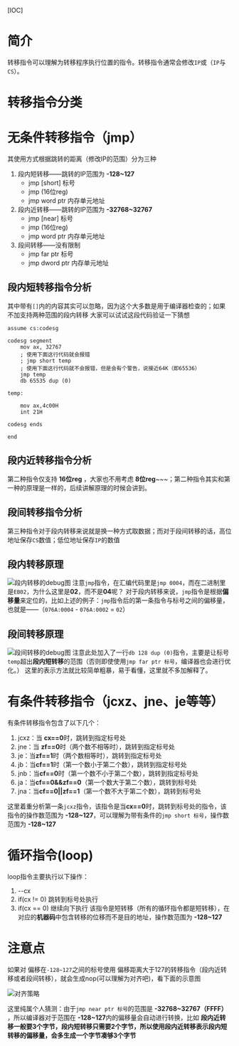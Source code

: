 [IOC]

# 简介
转移指令可以理解为转移程序执行位置的指令。转移指令通常会修改`IP`或（`IP`与`CS`）。

# 转移指令分类

# 无条件转移指令（jmp）
其使用方式根据跳转的距离（修改IP的范围）分为三种

1. 段内短转移——跳转的IP范围为 **-128~127**
    - jmp [short] 标号
    - jmp (16位reg)
    - jmp word ptr 内存单元地址
2. 段内近转移——跳转的IP范围为 **-32768~32767**
    - jmp [near] 标号
    - jmp (16位reg)
    - jmp word ptr 内存单元地址
3. 段间转移——没有限制
    - jmp far ptr 标号
    - jmp dword ptr 内存单元地址

## 段内短转移指令分析
其中带有`[]`内的内容其实可以忽略，因为这个大多数是用于编译器检查的；如果不加支持两种范围的段内转移
大家可以试试这段代码验证一下猜想
```
assume cs:codesg

codesg segment
    mov ax, 32767
    ; 使用下面这行代码就会报错
    ; jmp short temp 
    ; 使用下面这行代码就不会报错，但是会有个警告，说接近64K（即65536）
    jmp temp
    db 65535 dup (0)

temp:

    mov ax,4c00H
    int 21H

codesg ends

end
```

## 段内近转移指令分析
第二种指令仅支持 **16位reg** ，大家也不用考虑 **8位reg**~~~；第二种指令其实和第一种的原理是一样的，后续讲解原理的时候会讲到。

## 段间转移指令分析
第三种指令对于段内转移来说就是换一种方式取数据；而对于段间转移的话，高位地址保存`CS`数值；低位地址保存`IP`的数值

## 段内转移原理
![段内转移的debug图](https://blog-1252749790.cos.ap-shanghai.myqcloud.com/assemble/ch9-1.png)
注意`jmp`指令，在汇编代码里是`jmp 0004`，而在二进制里是`EB02`，为什么这里是**02**，而不是**04**呢？
对于段内转移来说，`jmp`指令是根据**偏移量**来定位的，比如上述的例子：`jmp`指令后的第一条指令与标号之间的偏移量，也就是——（`076A:0004` - `076A:0002` = `02`）

## 段间转移原理
![段间转移的debug图](https://blog-1252749790.cos.ap-shanghai.myqcloud.com/assemble/ch9-2.png)
注意此处加入了一行`db 128 dup (0)`指令，主要是让标号`temp`超出**段内短转移**的范围（否则即使使用`jmp far ptr 标号`，编译器也会进行优化。）
这里的表示方法就比较简单粗暴，易于看懂，这里就不多加解释了。


# 有条件转移指令（jcxz、jne、je等等）
有条件转移指令包含了以下几个：
1. jcxz：当 **cx==0**时，跳转到指定标号处
2. jne：当 **zf==0**时（两个数不相等时），跳转到指定标号处
3. je：当**zf==1**时（两个数相等时），跳转到指定标号处
4. jb：当**cf==1**时（第一个数小于第二个数），跳转到指定标号处
5. jnb：当**cf==0**时（第一个数不小于第二个数），跳转到指定标号处
6. ja：当**cf==0&&zf==0**（第一个数大于第二个数），跳转到标号处
7. jna：当**cf==0||zf==1**（第一个数不大于第二个数），跳转到标号处

这里着重分析第一条`jcxz`指令，该指令是当**cx==0**时，跳转到标号处的指令，该指令的操作数范围为 **-128~127**，可以理解为带有条件的`jmp short 标号`，操作数范围为 **-128~127**

# 循环指令(loop)
loop指令主要执行以下操作：
1. --cx
2. if(cx != 0) 跳转到标号处执行
3. if(cx == 0) 继续向下执行
该指令是短转移（所有的循环指令都是短转移），在对应的**机器码**中包含转移的位移而不是目的地址，操作数范围为 **-128~127**

# 注意点
如果对 偏移在`-128~127`之间的标号使用 偏移距离大于127的转移指令（段内近转移或者段间转移），就会生成nop(可以理解为对齐吧)，看下面的示意图

![对齐策略](https://blog-1252749790.cos.ap-shanghai.myqcloud.com/assemble/ch9-3.png)

这里纯属个人猜测：由于`jmp near ptr 标号`的范围是 **-32768~32767（FFFF）** ，所以编译器对于范围在 **-128~127**内的偏移量会自动进行转换，比如 **段内近转移一般要3个字节，段内短转移只需要2个字节，所以使用段内近转移表示段内短转移的偏移量，会多生成一个字节凑够3个字节**